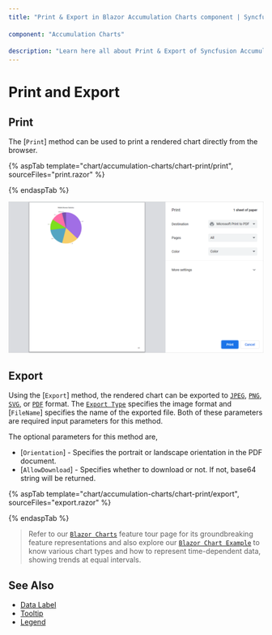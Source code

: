 ```yaml
---
title: "Print & Export in Blazor Accumulation Charts component | Syncfusion"

component: "Accumulation Charts"

description: "Learn here all about Print & Export of Syncfusion Accumulation Charts (SfAccumulationChart) component and more."
---
```


# Print and Export

## Print

The [`Print`] method can be used to print a rendered chart directly from the browser.

{% aspTab template="chart/accumulation-charts/chart-print/print", sourceFiles="print.razor" %}

{% endaspTab %}

![Printing the chart](images/print/print.png)

## Export

Using the [`Export`] method, the rendered chart can be exported to [`JPEG`](https://help.syncfusion.com/cr/blazor/Syncfusion.Blazor.Charts.ExportType.html#Syncfusion_Blazor_Charts_ExportType_JPEG), [`PNG`](https://help.syncfusion.com/cr/blazor/Syncfusion.Blazor.Charts.ExportType.html#Syncfusion_Blazor_Charts_ExportType_PNG), [`SVG`](https://help.syncfusion.com/cr/blazor/Syncfusion.Blazor.Charts.ExportType.html#Syncfusion_Blazor_Charts_ExportType_SVG), or [`PDF`](https://help.syncfusion.com/cr/blazor/Syncfusion.Blazor.Charts.ExportType.html#Syncfusion_Blazor_Charts_ExportType_PDF) format. The [`Export Type`](https://help.syncfusion.com/cr/blazor/Syncfusion.Blazor.Charts.ExportType.html) specifies the image format and [`FileName`] specifies the name of the exported file. Both of these parameters are required input parameters for this method.

The optional parameters for this method are,
* [`Orientation`] - Specifies the portrait or landscape orientation in the PDF document.
* [`AllowDownload`] - Specifies whether to download or not. If not, base64 string will be returned.

{% aspTab template="chart/accumulation-charts/chart-print/export", sourceFiles="export.razor" %}

{% endaspTab %}

> Refer to our [`Blazor Charts`](https://www.syncfusion.com/blazor-components/blazor-charts) feature tour page for its groundbreaking feature representations and also explore our [`Blazor Chart Example`](https://blazor.syncfusion.com/demos/chart/pie?theme=bootstrap4) to know various chart types and how to represent time-dependent data, showing trends at equal intervals.

## See Also

* [Data Label](./data-labels)
* [Tooltip](./tool-tip)
* [Legend](./legend)